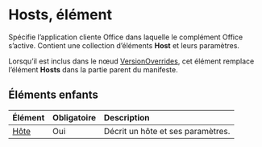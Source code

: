 # Hosts, élément

Spécifie l’application cliente Office dans laquelle le complément Office s’active. Contient une collection d’éléments **Host** et leurs paramètres. 

Lorsqu’il est inclus dans le nœud [VersionOverrides](./versionoverrides.md), cet élément remplace l’élément **Hosts** dans la partie parent du manifeste. 

## Éléments enfants

|  Élément |  Obligatoire  |  Description  |
|:-----|:-----|:-----|
|  [Hôte](./host.md)    |  Oui   |  Décrit un hôte et ses paramètres. |

